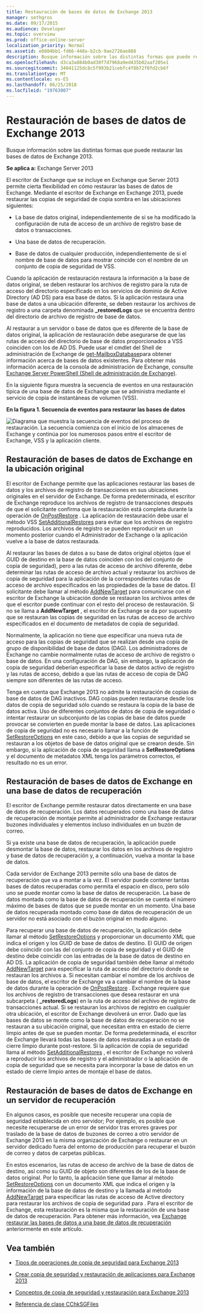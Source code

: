 ```yaml
---
title: Restauración de bases de datos de Exchange 2013
manager: sethgros
ms.date: 09/17/2015
ms.audience: Developer
ms.topic: overview
ms.prod: office-online-server
localization_priority: Normal
ms.assetid: e0804bb1-fd66-448a-b2cb-9ae2726ae888
description: Busque información sobre las distintas formas que puede restaurar las bases de datos de Exchange 2013.
ms.openlocfilehash: d3ca3a884b0ad30f7d7968a9ed435b02aaf205e1
ms.sourcegitcommit: 34041125dc8c5f993b21cebfc4f8b72f0fd2cb6f
ms.translationtype: MT
ms.contentlocale: es-ES
ms.lasthandoff: 06/25/2018
ms.locfileid: "19763007"
---
```

# <a name="restoring-exchange-2013-databases"></a>Restauración de bases de datos de Exchange 2013

Busque información sobre las distintas formas que puede restaurar las bases de datos de Exchange 2013. 
  
**Se aplica a:** Exchange Server 2013 
  
El escritor de Exchange que se incluye en Exchange que Server 2013 permite cierta flexibilidad en cómo restaurar las bases de datos de Exchange. Mediante el escritor de Exchange en Exchange 2013, puede restaurar las copias de seguridad de copia sombra en las ubicaciones siguientes:
  
- La base de datos original, independientemente de si se ha modificado la configuración de ruta de acceso de un archivo de registro base de datos o transacciones.
    
- Una base de datos de recuperación.
    
- Base de datos de cualquier producción, independientemente de si el nombre de base de datos para mostrar coincide con el nombre de un conjunto de copia de seguridad de VSS.
    
Cuando la aplicación de restauración restaura la información a la base de datos original, se deben restaurar los archivos de registro para la ruta de acceso del directorio especificado en los servicios de dominio de Active Directory (AD DS) para esa base de datos. Si la aplicación restaura una base de datos a una ubicación diferente, se deben restaurar los archivos de registro a una carpeta denominada **_restoredLogs** que se encuentra dentro del directorio de archivo de registro de base de datos. 
  
Al restaurar a un servidor o base de datos que es diferente de la base de datos original, la aplicación de restauración debe asegurarse de que las rutas de acceso del directorio de base de datos proporcionados a VSS coinciden con los de AD DS. Puede usar el cmdlet del Shell de administración de Exchange de [get-MailboxDatabase](http://technet.microsoft.com/en-us/library/bb124924%28v=exchg.150%29.aspx)para obtener información acerca de bases de datos existentes. Para obtener más información acerca de la consola de administración de Exchange, consulte [Exchange Server PowerShell (Shell de administración de Exchange)](https://docs.microsoft.com/en-us/powershell/exchange/exchange-server/exchange-management-shell?view=exchange-ps). 
  
En la siguiente figura muestra la secuencia de eventos en una restauración típica de una base de datos de Exchange que se administra mediante el servicio de copia de instantáneas de volumen (VSS).
  
**En la figura 1. Secuencia de eventos para restaurar las bases de datos**

![Diagrama que muestra la secuencia de eventos del proceso de restauración. La secuencia comienza con el inicio de los almacenes de Exchange y continúa por los numerosos pasos entre el escritor de Exchange, VSS y la aplicación cliente.](media/VSS_StoreWriterRestore.gif)
  
## <a name="restoring-exchange-databases-to-the-original-location"></a>Restauración de bases de datos de Exchange en la ubicación original
<a name="bk_OriginalLocation"> </a>

El escritor de Exchange permite que las aplicaciones restaurar las bases de datos y los archivos de registro de transacciones en sus ubicaciones originales en el servidor de Exchange. De forma predeterminada, el escritor de Exchange reproduce los archivos de registro de transacciones después de que el solicitante confirma que la restauración está completa durante la operación de [OnPostRestore](http://msdn.microsoft.com/en-us/library/windows/desktop/aa381566%28v=vs.85%29.aspx) . La aplicación de restauración debe usar el método VSS [SetAdditionalRestores](http://msdn.microsoft.com/en-us/library/windows/desktop/aa382829%28v=vs.85%29.aspx) para evitar que los archivos de registro reproducidos. Los archivos de registro se pueden reproducir en un momento posterior cuando el Administrador de Exchange o la aplicación vuelve a la base de datos restaurada. 
  
Al restaurar las bases de datos a su base de datos original objetos (que el GUID de destino en la base de datos coinciden con los del conjunto de copia de seguridad), pero a las rutas de acceso de archivo diferente, debe determinar las rutas de acceso de archivo actual y restaurar los archivos de copia de seguridad para la aplicación de la correspondientes rutas de acceso de archivo especificados en las propiedades de la base de datos. El solicitante debe llamar al método [AddNewTarget](http://msdn.microsoft.com/en-us/library/windows/desktop/aa382648%28v=vs.85%29.aspx) para comunicarse con el escritor de Exchange la ubicación donde se restauran los archivos antes de que el escritor puede continuar con el resto del proceso de restauración. Si no se llama a **AddNewTarget** , el escritor de Exchange se da por supuesto que se restauran las copias de seguridad en las rutas de acceso de archivo especificados en el documento de metadatos de copia de seguridad. 
  
Normalmente, la aplicación no tiene que especificar una nueva ruta de acceso para las copias de seguridad que se realizan desde una copia de grupo de disponibilidad de base de datos (DAG). Los administradores de Exchange no cambie normalmente rutas de acceso de archivo de registro o base de datos. En una configuración de DAG, sin embargo, la aplicación de copia de seguridad deberían especificar la base de datos activo de registro y las rutas de acceso, debido a que las rutas de acceso de copia de DAG siempre son diferentes de las rutas de acceso.
  
Tenga en cuenta que Exchange 2013 no admite la restauración de copias de base de datos de DAG inactivos. DAG copias pueden restaurarse desde los datos de copia de seguridad sólo cuando se restaura la copia de la base de datos activa. Uso de diferentes conjuntos de datos de copia de seguridad o intentar restaurar un subconjunto de las copias de base de datos puede provocar se convierten en puede montar la base de datos. Las aplicaciones de copia de seguridad no es necesario llamar a la función de [SetRestoreOptions](http://msdn.microsoft.com/en-us/library/windows/desktop/aa382856%28v=vs.85%29.aspx) en este caso, debido a que las copias de seguridad se restauran a los objetos de base de datos original que se crearon desde. Sin embargo, si la aplicación de copia de seguridad llama a **SetRestoreOptions** y el documento de metadatos XML tenga los parámetros correctos, el resultado no es un error. 
  
## <a name="restoring-exchange-databases-to-a-recovery-database"></a>Restauración de bases de datos de Exchange en una base de datos de recuperación
<a name="bk_RecoveryDatabase"> </a>

El escritor de Exchange permite restaurar datos directamente en una base de datos de recuperación. Los datos recuperados como una base de datos de recuperación de montaje permite al administrador de Exchange restaurar buzones individuales y elementos incluso individuales en un buzón de correo.
  
Si ya existe una base de datos de recuperación, la aplicación puede desmontar la base de datos, restaurar los datos en los archivos de registro y base de datos de recuperación y, a continuación, vuelva a montar la base de datos.
  
Cada servidor de Exchange 2013 permite sólo una base de datos de recuperación que va a montar a la vez. El servidor puede contener tantas bases de datos recuperadas como permita el espacio en disco, pero sólo uno se puede montar como la base de datos de recuperación. La base de datos montada como la base de datos de recuperación se cuenta el número máximo de bases de datos que se puede montar en un momento. Una base de datos recuperada montado como base de datos de recuperación de un servidor no está asociado con el buzón original en modo alguno.
  
Para recuperar una base de datos de recuperación, la aplicación debe llamar al método [SetRestoreOptions](http://msdn.microsoft.com/en-us/library/windows/desktop/aa382856%28v=vs.85%29.aspx) y proporcionar un documento XML que indica el origen y los GUID de base de datos de destino. El GUID de origen debe coincidir con las del conjunto de copia de seguridad y el GUID de destino debe coincidir con las entradas de la base de datos de destino en AD DS. La aplicación de copia de seguridad también debe llamar al método [AddNewTarget](http://msdn.microsoft.com/en-us/library/windows/desktop/aa382648%28v=vs.85%29.aspx) para especificar la ruta de acceso del directorio donde se restauran los archivos a. Si necesitan cambiar el nombre de los archivos de base de datos, el escritor de Exchange va a cambiar el nombre de la base de datos durante la operación de [OnPostRestore](http://msdn.microsoft.com/en-us/library/windows/desktop/aa381566%28v=vs.85%29.aspx) . Exchange requiere que los archivos de registro de transacciones que desea restaurar en una subcarpeta ( **_restoredLogs**) en la ruta de acceso del archivo de registro de transacciones actual. Si se restauran los archivos de registro en cualquier otra ubicación, el escritor de Exchange devolverá un error. Dado que las bases de datos se monte como la base de datos de recuperación no se restauran a su ubicación original, que necesitan entra en estado de cierre limpio antes de que se pueden montar. De forma predeterminada, el escritor de Exchange llevará todas las bases de datos restauradas a un estado de cierre limpio durante post-restore. Si la aplicación de copia de seguridad llama al método [SetAdditionalRestores](http://msdn.microsoft.com/en-us/library/windows/desktop/aa382829%28v=vs.85%29.aspx) , el escritor de Exchange no volverá a reproducir los archivos de registro y el administrador o la aplicación de copia de seguridad que se necesita para incorporar la base de datos en un estado de cierre limpio antes de montaje el base de datos. 
  
## <a name="restoring-exchange-databases-to-a-recovery-server"></a>Restauración de bases de datos de Exchange en un servidor de recuperación
<a name="bk_RecoveryServer"> </a>

En algunos casos, es posible que necesite recuperar una copia de seguridad establecida en otro servidor; Por ejemplo, es posible que necesite recuperarse de un error de servidor tras errores graves por traslado de la base de datos de buzones de correo a otro servidor de Exchange 2013 en la misma organización de Exchange o restaurar en un servidor dedicado fuera del entorno de producción para recuperar el buzón de correo y datos de carpetas públicas. 
  
En estos escenarios, las rutas de acceso de archivo de la base de datos de destino, así como su GUID de objeto son diferentes de los de la base de datos original. Por lo tanto, la aplicación tiene que llamar al método [SetRestoreOptions](http://msdn.microsoft.com/en-us/library/windows/desktop/aa382856%28v=vs.85%29.aspx) con un documento XML que indica el origen y la información de la base de datos de destino y la llamada al método [AddNewTarget](http://msdn.microsoft.com/en-us/library/windows/desktop/aa382648%28v=vs.85%29.aspx) para especificar las rutas de acceso de Active directory para restaurar los archivos de copia de seguridad para . Para el escritor de Exchange, esta restauración es la misma que la restauración de una base de datos de recuperación. Para obtener más información, vea [Exchange restaurar las bases de datos a una base de datos de recuperación](restoring-exchange-2013-databases.md#bk_RecoveryDatabase) anteriormente en este artículo. 
  
## <a name="see-also"></a>Vea también
<a name="bk_AdditionalResources"> </a>

- [Tipos de operaciones de copia de seguridad para Exchange 2013](types-of-backup-operations-for-exchange-2013.md)
    
- [Crear copia de seguridad y restauración de aplicaciones para Exchange 2013](build-backup-and-restore-applications-for-exchange-2013.md)
    
- [Conceptos de copia de seguridad y restauración para Exchange 2013](backup-and-restore-concepts-for-exchange-2013.md)
    
- [Referencia de clase CChkSGFiles](cchksgfiles-class-reference.md)
    

